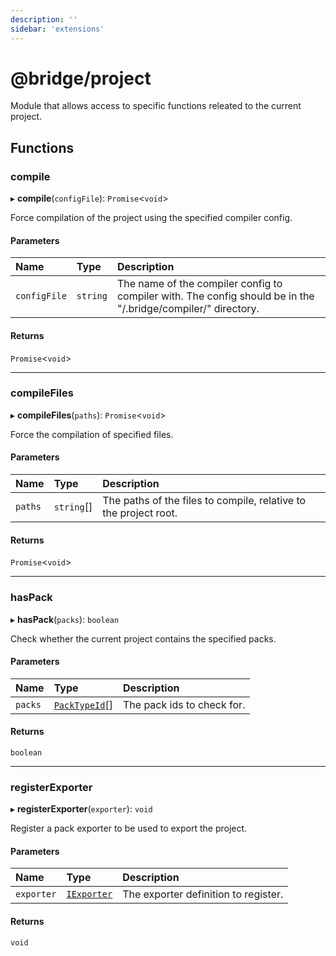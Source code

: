 ```yaml
---
description: ''
sidebar: 'extensions'
---
```


# @bridge/project

Module that allows access to specific functions releated to the current project.

## Functions

### compile

▸ **compile**(`configFile`): `Promise`<`void`\>

Force compilation of the project using the specified compiler config.

#### Parameters

| Name | Type | Description |
| :------ | :------ | :------ |
| `configFile` | `string` | The name of the compiler config to compiler with. The config should be in the "<projectName>/.bridge/compiler/" directory. |

#### Returns

`Promise`<`void`\>

___

### compileFiles

▸ **compileFiles**(`paths`): `Promise`<`void`\>

Force the compilation of specified files.

#### Parameters

| Name | Type | Description |
| :------ | :------ | :------ |
| `paths` | `string`[] | The paths of the files to compile, relative to the project root. |

#### Returns

`Promise`<`void`\>

___

### hasPack

▸ **hasPack**(`packs`): `boolean`

Check whether the current project contains the specified packs.

#### Parameters

| Name | Type | Description |
| :------ | :------ | :------ |
| `packs` | [`PackTypeId`](../README.md#packtypeid)[] | The pack ids to check for. |

#### Returns

`boolean`

___

### registerExporter

▸ **registerExporter**(`exporter`): `void`

Register a pack exporter to be used to export the project.

#### Parameters

| Name | Type | Description |
| :------ | :------ | :------ |
| `exporter` | [`IExporter`](../interfaces/iexporter.md) | The exporter definition to register. |

#### Returns

`void`
